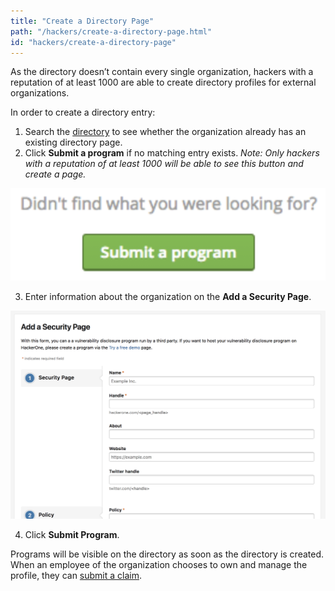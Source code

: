 ```yaml
---
title: "Create a Directory Page"
path: "/hackers/create-a-directory-page.html"
id: "hackers/create-a-directory-page"
---
```


As the directory doesn’t contain every single organization, hackers with a reputation of at least 1000 are able to create directory profiles for external organizations.

In order to create a directory entry:
1. Search the [directory](https://hackerone.com/directory) to see whether the organization already has an existing directory page.
2. Click <b>Submit a program</b> if no matching entry exists. <i>Note: Only hackers with a reputation of at least 1000 will be able to see this button and create a page.</i>

![create-a-directory-1](./images/create-a-directory-1.png)

3. Enter information about the organization on the <b>Add a Security Page</b>.

![create-a-directory-2](./images/create-a-directory-2.png)

4. Click <b>Submit Program</b>.

Programs will be visible on the directory as soon as the directory is created.  When an employee of the organization chooses to own and manage the profile, they can [submit a claim](/programs/security-page.html). 
